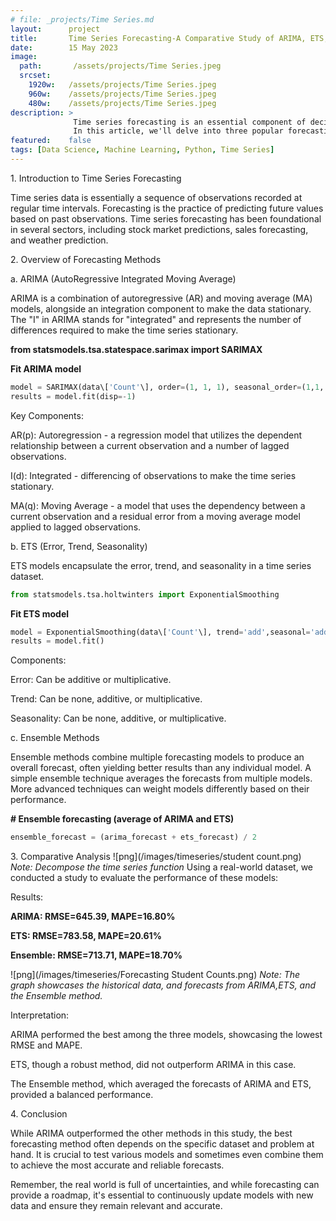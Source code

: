 ```yaml
---
# file: _projects/Time Series.md
layout:      project
title:       Time Series Forecasting-A Comparative Study of ARIMA, ETS, and Ensemble Methods
date:        15 May 2023
image:
  path:       /assets/projects/Time Series.jpeg
  srcset:
    1920w:   /assets/projects/Time Series.jpeg
    960w:    /assets/projects/Time Series.jpeg
    480w:    /assets/projects/Time Series.jpeg
description: >
              Time series forecasting is an essential component of decision making processes in various domains, ranging from finance and economics to healthcare and energy. 
              In this article, we'll delve into three popular forecasting techniques ARIMA, ETS, and Ensemble methods and evaluate their performance on a real world dataset.
featured:    false
tags: [Data Science, Machine Learning, Python, Time Series]
---
```

1\. Introduction to Time Series Forecasting

Time series data is essentially a sequence of observations recorded at
regular time intervals. Forecasting is the practice of predicting future
values based on past observations. Time series forecasting has been
foundational in several sectors, including stock market predictions,
sales forecasting, and weather prediction.

2\. Overview of Forecasting Methods

a\. ARIMA (AutoRegressive Integrated Moving Average)

ARIMA is a combination of autoregressive (AR) and moving average (MA)
models, alongside an integration component to make the data stationary.
The "I" in ARIMA stands for "integrated" and represents the number of
differences required to make the time series stationary.

**from statsmodels.tsa.statespace.sarimax import SARIMAX**

**Fit ARIMA model**

```Python 
model = SARIMAX(data\['Count'\], order=(1, 1, 1), seasonal_order=(1,1, 1, 2))
results = model.fit(disp=-1)
```
Key Components:

AR(p): Autoregression - a regression model that utilizes the dependent
relationship between a current observation and a number of lagged
observations.

I(d): Integrated - differencing of observations to make the time series
stationary.

MA(q): Moving Average - a model that uses the dependency between a
current observation and a residual error from a moving average model
applied to lagged observations.

b\. ETS (Error, Trend, Seasonality)

ETS models encapsulate the error, trend, and seasonality in a time
series dataset.

```Python
from statsmodels.tsa.holtwinters import ExponentialSmoothing
```
**Fit ETS model**

```Python
model = ExponentialSmoothing(data\['Count'\], trend='add',seasonal='add', seasonal_periods=12)
results = model.fit()
```
Components:

Error: Can be additive or multiplicative.

Trend: Can be none, additive, or multiplicative.

Seasonality: Can be none, additive, or multiplicative.

c\. Ensemble Methods

Ensemble methods combine multiple forecasting models to produce an
overall forecast, often yielding better results than any individual
model. A simple ensemble technique averages the forecasts from multiple
models. More advanced techniques can weight models differently based on
their performance.

**# Ensemble forecasting (average of ARIMA and ETS)**

```Python
ensemble_forecast = (arima_forecast + ets_forecast) / 2
```

3\. Comparative Analysis
![png](/images/timeseries/student count.png)
*Note: Decompose the time series function*
Using a real-world dataset, we conducted a study to evaluate the
performance of these models:

Results:

**ARIMA: RMSE=645.39, MAPE=16.80%**

**ETS: RMSE=783.58, MAPE=20.61%**

**Ensemble: RMSE=713.71, MAPE=18.70%**

![png](/images/timeseries/Forecasting Student Counts.png)
*Note: The graph showcases the historical data, and forecasts from ARIMA,ETS, and the Ensemble method.*

Interpretation:

ARIMA performed the best among the three models, showcasing the lowest
RMSE and MAPE.

ETS, though a robust method, did not outperform ARIMA in this case.

The Ensemble method, which averaged the forecasts of ARIMA and ETS,
provided a balanced performance.

4\. Conclusion

While ARIMA outperformed the other methods in this study, the best
forecasting method often depends on the specific dataset and problem at
hand. It is crucial to test various models and sometimes even combine
them to achieve the most accurate and reliable forecasts.

Remember, the real world is full of uncertainties, and while forecasting
can provide a roadmap, it's essential to continuously update models with
new data and ensure they remain relevant and accurate.
